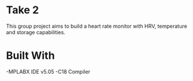 # Take 2
This group project aims to build a heart rate monitor with HRV, temperature and storage capabilities.
# Built With
-MPLABX IDE v5.05
-C18 Compiler

